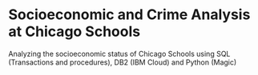 # Socioeconomic and Crime Analysis at Chicago Schools #

Analyzing the socioeconomic status of Chicago Schools using SQL (Transactions and procedures), DB2 (IBM Cloud) and Python (Magic)
